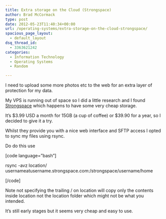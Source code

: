 ```yaml
---
title: Extra storage on the Cloud (Strongspace)
author: Brad McCormack
type: post
date: 2012-05-23T11:40:34+00:00
url: /operating-systems/extra-storage-on-the-cloud-strongspace/
spacious_page_layout:
  - default_layout
dsq_thread_id:
  - 3363621242
categories:
  - Information Technology
  - Operating Systems
  - Random

---
```

I need to upload some more photos etc to the web for an extra layer of protection for my data.
  
My VPS is running out of space so I did a little research and I found [Strongspace][1] which happens to have some very cheap storage.

It&#8217;s $3.99 USD a month for 15GB (a cup of coffee) or $39.90 for a year, so I decided to give it a try.

Whilst they provide you with a nice web interface and SFTP access I opted to sync my files using rsync.

Do do this use

[code language=&#8221;bash&#8221;]
  
rsync -avz location/ usernameatusername.strongspace.com:/strongspace/username/home
  
[/code]

Note not specifying the trailing / on location will copy only the contents inside location not the location folder which might not be what you intended.
  
It&#8217;s still early stages but it seems very cheap and easy to use.

 [1]: http://www.strongspace.com